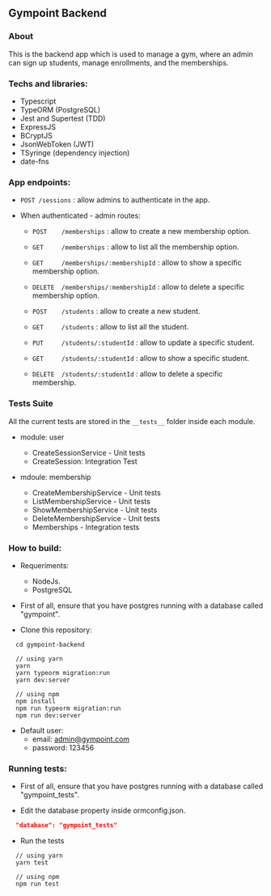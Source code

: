 ## Gympoint Backend

### About
This is the backend app which is used to manage a gym, where an admin can sign up students, manage enrollments, and the memberships.

### Techs and libraries:

- Typescript
- TypeORM (PostgreSQL)
- Jest and Supertest (TDD)
- ExpressJS
- BCryptJS
- JsonWebToken (JWT)
- TSyringe (dependency injection)
- date-fns

### App endpoints:

- ```POST /sessions``` : allow admins to authenticate in the app.

- When authenticated - admin routes: 
  - ```POST    /memberships``` : allow to create a new membership option.
  - ```GET     /memberships``` : allow to list all the membership option.
  - ```GET     /memberships/:membershipId``` : allow to show a specific membership option.
  - ```DELETE  /memberships/:membershipId``` : allow to delete a specific membership option.

  - ```POST    /students``` : allow to create a new student.
  - ```GET     /students``` : allow to list all the student.
  - ```PUT     /students/:studentId``` : allow to update a specific student.
  - ```GET     /students/:studentId``` : allow to show a specific student.
  - ```DELETE  /students/:studentId``` : allow to delete a specific membership.

### Tests Suite

All the current tests are stored in the ```__tests__``` folder inside each module.

- module: user
  - CreateSessionService - Unit tests
  - CreateSession: Integration Test

- mdoule: membership
  - CreateMembershipService - Unit tests
  - ListMembershipService - Unit tests
  - ShowMembershipService - Unit tests
  - DeleteMembershipService - Unit tests
  - Memberships - Integration tests

### How to build:

- Requeriments:
  - NodeJs.
  - PostgreSQL

- First of all, ensure that you have postgres running with a database called "gympoint".

- Clone this repository:

```
  cd gympoint-backend
  
  // using yarn
  yarn
  yarn typeorm migration:run
  yarn dev:server

  // using npm
  npm install
  npm run typeorm migration:run
  npm run dev:server 
```

- Default user:
  - email: admin@gympoint.com
  - password: 123456

### Running tests:

- First of all, ensure that you have postgres running with a database called "gympoint_tests".

- Edit the database property inside ormconfig.json.
```json 
  "database": "gympoint_tests"
``` 

- Run the tests

```
  // using yarn
  yarn test

  // using npm
  npm run test
```